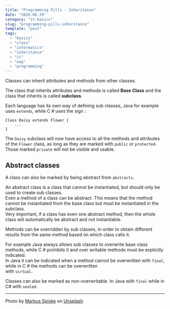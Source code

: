 ```yaml
---
title: "Programming Pills - Inheritance"
date: "2020-06-29"
category: "it-basics"
slug: "programming-pills-inheritance"
template: "post"
tags: 
  - "basics"
  - "class"
  - "informatics"
  - "inheritance"
  - "it"
  - "oop"
  - "programming"
---
```


Classes can inherit attributes and methods from other classes.

The class that inherits attributes and methods is called **Base Class** and the class that inherits is called **subclass**.

Each language has its own way of defining sub classes, Java for example uses `extends`, while C # uses the sign `:`

```
Class Daisy extends Flower {
    ...
}
```

The `Daisy` subclass will now have access to all the methods and attributes of the `Flower` class, as long as they are marked with `public` or `protected`. Those marked `private` will not be visible and usable.

## Abstract classes

A class can also be marked by being abstract from `abstracts`.

An abstract class is a class that cannot be instantiated, but should only be used to create sub classes.  
Even a method of a class can be abstract. This means that the method cannot be instantiated from the base class but must be instantiated in the subclass.  
Very important, if a class has even one abstract method, then the whole class will automatically be abstract and not instantiable.

Methods can be overridden by sub classes, in order to obtain different results from the same method based on which class calls it.

For example Java always allows sub classes to overwrite base class methods, while C # prohibits it and over writable methods must be explicitly indicated.  
In Java it can be indicated when a method cannot be overwritten with `final`, while in C # the methods can be overwritten  
with `virtual`.

Classes can also be marked as non-overwritable. In Java with `final` while in C# with `sealed`.

* * *

Photo by [Markus Spiske](https://unsplash.com/@markusspiske?utm_source=unsplash&utm_medium=referral&utm_content=creditCopyText) on [Unsplash](https://unsplash.com/s/photos/programming?utm_source=unsplash&utm_medium=referral&utm_content=creditCopyText)
